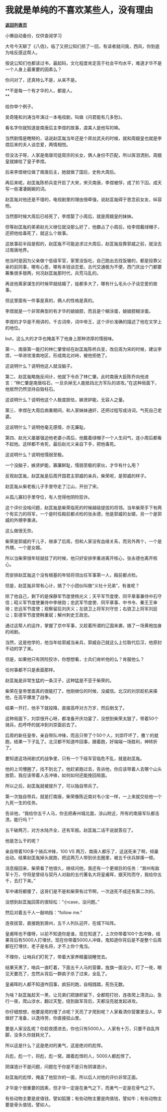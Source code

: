 # 我就是单纯的不喜欢某些人，没有理由

[**返回列表页**](/gzh/记忆承载3)

小懒自动备份，仅供查阅学习

大号今天聊了《八佰》，临了又把公知们损了一回，有读者就问我，西风，你到底为啥反感这帮人。  

  

按说公知们也都读过书，最起码，文化程度肯定高于社会平均水平，难道才华不是一个人身上最重要的因素么？  

  

你问对了，还真特么不是，从来不是。  

  

 **不是每一个有才华的人，都是人。  
**

  

给你举个例子。  

  

吴奇隆和刘涛当年演过一本电视剧，叫做《问君能有几多愁》。

  

看名字你就知道是南唐后主李煜的故事，虞美人是他写的嘛。

  

当然剧情是瞎掰的，话说赵匡胤当年还是个屌丝武夫的时候，就和周娥皇也就是李煜后来的夫人谈恋爱，两情相悦。

  

但没法子呀，人家是南唐司徒周宗的长女，俩人身份不匹配，所以挥泪洒别，周娥皇就嫁给了皇子李煜。

  

后来李煜继位做了南唐后主，她就做了国后，史称大周后。  

  

再后来呢，赵匡胤陈桥兵变开启了大宋，宋灭南唐，李煜被俘，成了阶下囚，成天写一些凄凄婉婉的词。  

  

赵匡胤对他还是不错的，电视剧里的理由很牵强，说赵匡胤碍于思念前女友，纵容他。

  

当然那时候大周后已经死了，李煜娶了小周后，就是周娥皇的妹妹。

  

但等赵匡胤的弟弟赵光义继位就没那么好了，他霸占了小周后，给李煜戴绿帽子，还把他给毒死了，就这么个故事。

  

这故事前半段是假的，赵匡胤不可能追求过大周后，赵匡胤投靠郭威之前，就没去过南唐地界。

  

他当时是因为父亲做个低级军官，家里没饭吃，自己跑出去找饭辙的，都是投靠父亲的前同事，哪有心思，哪有本钱谈恋爱。古代交通极为不便，西门庆出个门都要筹集很多银两，何况赵匡胤那时代，兵荒马乱的。  

  

再说他离家谋生的时候早就结婚了，娃都多大了，哪有什么毛头小子谈恋爱的故事。

  

但这里面有一件事是真的，俩人的性格是真的。  

  

李煜就是一个非常典型的有才华的娘娘腔，而且是个糊涂蛋，娘娘腔糊涂蛋。

  

李煜的才华是不用讲的，千古词帝，词中帝王，这个评价准确的描述了他在文学上的地位。  

  

but，这么大的才华也掩盖不了他身上那种浓厚的懦弱味。  

  

第一、南唐第一能打的林仁肇曾经在赵匡胤陈桥兵变，改后周为宋的时候，建议李煜，一举进攻淮南地区，形成南北对峙，被他拒绝了。

  

这说明什么？说明他这人就没脑子。

  

第二、赵匡胤略施反间计，他就下令杀了林仁肇。此时南唐大臣陈乔向他进言：“林仁肇是南唐柱石，一旦杀掉无人能抵挡北方军队的进攻。”在这种局面下，他居然仍然坚持自毁柱石。

  

这说明什么？说明他这个人极度胆怯，嫉贤妒能，无容人之量。

  

第三、李煜在大周后病重期间，和人家妹妹通奸，还把过程写成诗词，气死自己老婆。  

  

这说明什么？说明他毫无感情，亦无廉耻。

  

第四、赵光义屡屡强迫他老婆小周后，他戴着绿帽子一个人生闷气，连小周后都看不起他。这样都不肯死，最后赵光义亲自下手，把他毒死。  

  

这说明什么？说明他懦弱至极。

  

一个没脑子，嫉贤妒能，寡廉鲜耻，懦弱至极的家伙，才华有什么用？  

  

反观赵匡胤，赵匡胤是后周开国君主郭威的亲兵，柴荣呢，是郭威的样子。

  

赵匡胤从柴老板儿子手里夺走了江山，开创了宋。

  

从孤儿寡妇手里夺位，有人觉得他阴险狡诈。

  

这个评价没啥问题，赵匡胤是柴荣临死的时候越级提拔的将领。当年柴荣手下有两个有实力的将军，一个是时任殿前都点检的张永德，他是郭威的女婿，另一个是郭威的外甥李重进。

  

这么做很无奈。

  

柴荣是郭威的干儿子，继承了后周，但和人家没有血缘关系，而另外两个，一个是外甥，一个是女婿。  

  

所以当柴荣很年轻就挂了的时候，他只好安排李重进离开核心，张永德也离开核心。

  

而安排赵匡胤这个没有根基的年轻将领出任军事第一人，殿前都点检。

  

但是，赵匡胤非常有心计，搞了个小团伙叫做“义社十兄弟”，有谁呢？

  

除了他自己，剩下的是保静军节度使杨光义；天平军节度使、同平章事兼侍中石守信；昭义军节度使兼侍中李继勋；忠武军节度使、同平章事、中书令、秦王王审琦；忠远军节度使；观察留后刘庆义；左骁卫上将军刘守忠；右骁卫上将军刘廷让；彰德军节度使韩重斌；解州刺史王政忠。

  

通过这帮人的运作，掌握了京中军事，又趁着所谓的辽国来袭，搞了一场黄袍加身的闹剧。

  

当然，这是他学的，他当年给郭威当亲兵，郭威自己就这么上位取代后汉，他原封不动的学了来。

  

但是，如果他只有阴险狡诈，你想想看，士兵们肯听他的么？肯服他么？

  

任何事都不只是表面那样。  

  

赵匡胤是非常生猛的一条汉子，这种猛是不亚于柴荣的。

  

柴荣在皇帝里面真的很能打了。他刚继位的时候，没威信。北汉的刘崇趁机来揍他，在高平爆发了战争。

  

结果一开打，他手下就投降，直接高呼对方万岁，然后倒戈了。

  

这种局面下，刘崇很开心呀，都准备开庆功宴了，没想到柴荣太狠了，带着50个骑兵，彪呼呼的就冲到刘崇面前去了。

  

后周的新任皇帝，亲自带队冲锋，而且只带了个50个人，刘崇吓坏了，撒丫的就跑，结果一下子乱了。北汉都不知道咋回事，跟着跑，好端端一场胜利，神转折了。

  

要知道这场闹剧式的战争里，只有一个下级军官临危不乱，就是赵匡胤。

  

他的上司懵圈了，找不到北了。他赶紧跑过去，告诉他，你应该带着人去哪个山头放箭，我应该带着人去冲锋，如何如何还能挽回局面。  

  

所以之后，赵匡胤就被提升了，可以独自带兵了。  

  

第一次独自带兵，就是打南唐，柴荣像陈近南对韦小宝一样，一上来就交给他一个九死一生的任务。  

  

告诉他，“我给你五千人马，你去把寿州城北面，涂山附近，所有的南唐军队都击溃。能行吗？”

  

五千破两万，对方水陆齐全，还有军舰。赵匡胤二话不说就答应了。  

  

他是怎么干的呢？

  

亲自带着100多个骑兵冲锋，100 VS 两万，南唐人都乐了，这送死来了啊，倾巢出动。结果赵匡胤掉头就跑，把这两万人带到伏击圈里，被五千伏兵胖揍一顿。  

  

消息报回来，柴荣看了他很久，继续问他，我还有一个更艰巨的任务：“滁州有敌军十万，守将是曾经与契丹人对敌的五代著名大将皇甫晖，据天险而守，我给你五千，去打下来。”

  

军中诸将都傻了，这哥们是不是和柴荣有过节啊，一次送死不成还有第二次的。  

  

没想到赵匡胤回答的很轻松：“小case，没问题。”  

  

然后对着五千人一敲响指：“follow me.”

  

连夜拔营，直接跑到滁州，五千人列队迎开，在城下叫阵。

  

皇甫晖也不傻呀，以前不知道你是谁，现在知道了。上次你带着100个去冲锋，结果背后有5000人打埋伏，现在你带着5000人冲锋，鬼知道你背后是不是整个后周都在打埋伏，老子是名将，才不上你个鬼当。

  

不理你，让哨兵们盯死了，带着大家养精蓄锐睡觉去。

  

结果天黑了，哨兵一直盯着，下面五千人马的营寨，旌旗一面没少。盯了一夜，眼见天要亮了，忽然从背后一群疯子杀了过来，全乱了。  

  

皇甫晖的人都不知道咋回事，疯狂的跑，自相践踏，死伤无数。

  

为啥？赵匡胤趁天一黑，让兄弟们把旗帜留下，全都短打扮，连夜爬上清流山，急行一夜，爬山涉水，翻过天堑，绕到敌军背后，天都没亮就发起进攻。

  

你仔细想想，他要是爬的慢了点呢？天亮了才爬到呢？人家看清你营寨里没人，早做好了准备，以逸待劳，你直接挂山里。  

  

要是人家没乱呢？你趁夜摸进去，你也只有5000人，人家有十万，只要不自乱阵脚，没多久你就耗光了。  

  

所以这是什么？这是绝对的勇气，这是绝对的彪悍。

  

兵彪，彪一个，将彪，彪一窝，跟着彪悍的人，5000人都彪悍了。

  

阴谋诡计不是问题，问题在于你是不是只有阴谋诡计。

  

赵匡胤的彪悍，掩盖了他狡诈的一面，所以后人对他的评价非常正面。

  

才华是个很重要的因素，但才华一定是在勇气之下，而勇气一定是在骨气之下。

  

有些动物主要是皮值钱，譬如狐狸；有些动物主要是肉值钱，譬如牛；有些动物主要是骨头值钱，譬如人。

